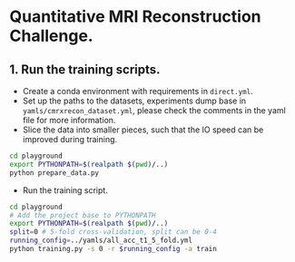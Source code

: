# Quantitative MRI Reconstruction Challenge.

## 1. Run the training scripts.
- Create a conda environment with requirements in `direct.yml`.
- Set up the paths to the datasets, experiments dump base in `yamls/cmrxrecon_dataset.yml`, please check the comments in the yaml file for more information.
- Slice the data into smaller pieces, such that the IO speed can be improved during training.
```bash
cd playground 
export PYTHONPATH=$(realpath $(pwd)/..)
python prepare_data.py
```
- Run the training script. 
```bash 
cd playground 
# Add the project base to PYTHONPATH
export PYTHONPATH=$(realpath $(pwd)/..)
split=0 # 5-fold cross-validation, split can be 0-4
running_config=../yamls/all_acc_t1_5_fold.yml
python training.py -s 0 -r $running_config -a train 
```
